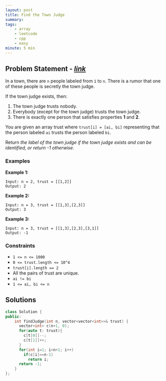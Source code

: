 ```yaml
---
layout: post
title: Find the Town Judge
summary:
tags:
    - array
    - leetcode
    - cpp
    - easy
minute: 5 min
---
```


## Problem Statement - [*link*](https://leetcode.com/problems/find-the-town-judge)  

In a town, there are `n` people labeled from `1` to `n`. There is a rumor that one of these people is secretly the town judge.

If the town judge exists, then:

1. The town judge trusts nobody.
1. Everybody (except for the town judge) trusts the town judge.
1. There is exactly one person that satisfies properties **1** and **2**.

You are given an array trust where `trust[i] = [ai, bi]` representing that the person labeled `ai` trusts the person labeled `bi`.

Return *the label of the town judge if the town judge exists and can be identified, or return -1 otherwise.*


### Examples

**Example 1:**   
```
Input: n = 2, trust = [[1,2]]
Output: 2
```

**Example 2:**  
```
Input: n = 3, trust = [[1,3],[2,3]]
Output: 3
```

**Example 3:**  
```
Input: n = 3, trust = [[1,3],[2,3],[3,1]]
Output: -1
```

### Constraints

+ `1 <= n <= 1000`
+ `0 <= trust.length <= 10^4`
+ `trust[i].length == 2`
+ All the pairs of trust are unique.
+ `ai != bi`
+ `1 <= ai, bi <= n`

## Solutions

```cpp
class Solution {
public:
    int findJudge(int n, vector<vector<int>>& trust) {
      vector<int> c(n+1, 0);
      for(auto t: trust){
        c[t[0]]--;
        c[t[1]]++;
      }
      for(int i=1; i<n+1; i++) 
        if(c[i]==n-1)
          return i;
      return -1;
    }
};
```

